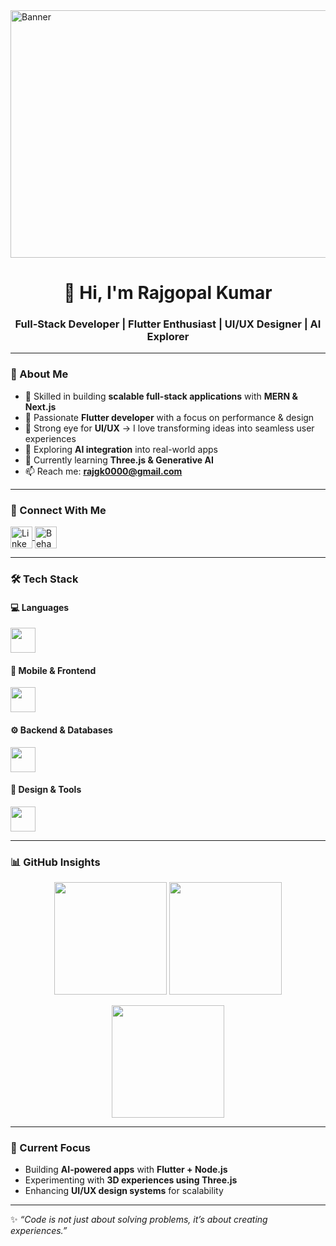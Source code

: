 <img width="1584" height="396" alt="Banner" src="https://github.com/user-attachments/assets/c34409d5-219c-4836-8a34-980df4a3b79c" />

<h1 align="center">👋 Hi, I'm Rajgopal Kumar</h1>
<h3 align="center">Full-Stack Developer | Flutter Enthusiast | UI/UX Designer | AI Explorer</h3>

---

### 🌟 About Me  
- 🚀 Skilled in building **scalable full-stack applications** with **MERN & Next.js**  
- 📱 Passionate **Flutter developer** with a focus on performance & design  
- 🎨 Strong eye for **UI/UX** → I love transforming ideas into seamless user experiences  
- 🧩 Exploring **AI integration** into real-world apps  
- 🌱 Currently learning **Three.js & Generative AI**  
- 📫 Reach me: **rajgk0000@gmail.com**

---

### 🤝 Connect With Me  
<p align="left">
<a href="https://www.linkedin.com/in/rajgopal-kumar/" target="blank">
  <img align="center" src="https://skillicons.dev/icons?i=linkedin" alt="LinkedIn" height="35"/>
</a>
<a href="https://www.behance.net/rajgopalkumar" target="blank">
  <img align="center" src="https://skillicons.dev/icons?i=behance" alt="Behance" height="35"/>
</a>
</p>

---

### 🛠️ Tech Stack  

#### 💻 Languages  
<p>
  <img src="https://skillicons.dev/icons?i=cpp,java,kotlin,js,ts,dart,python" height="40" />
</p>

#### 📱 Mobile & Frontend  
<p>
  <img src="https://skillicons.dev/icons?i=flutter,react,nextjs,html,css,threejs" height="40" />
</p>

#### ⚙️ Backend & Databases  
<p>
  <img src="https://skillicons.dev/icons?i=nodejs,express,mongodb,firebase" height="40" />
</p>

#### 🎨 Design & Tools  
<p>
  <img src="https://skillicons.dev/icons?i=figma,xd,ai,ps" height="40" />
</p>

---

### 📊 GitHub Insights  

<p align="center">
  <img src="https://github-readme-stats.vercel.app/api?username=raj-gopal&show_icons=true&theme=tokyonight&hide_border=true" height="180" />
  <img src="https://github-readme-stats.vercel.app/api/top-langs?username=raj-gopal&layout=compact&theme=tokyonight&hide_border=true" height="180" />
</p>

<p align="center">
  <img src="https://github-readme-streak-stats.herokuapp.com/?user=raj-gopal&theme=tokyonight&hide_border=true" height="180" />
</p>

---

### 🧠 Current Focus  
- Building **AI-powered apps** with **Flutter + Node.js**  
- Experimenting with **3D experiences using Three.js**  
- Enhancing **UI/UX design systems** for scalability  

---

✨ *“Code is not just about solving problems, it’s about creating experiences.”*  
